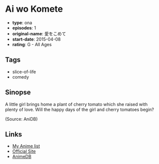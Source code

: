# Ai wo Komete

-   **type**: ona
-   **episodes**: 1
-   **original-name**: 愛をこめて
-   **start-date**: 2015-04-08
-   **rating**: G - All Ages

## Tags

-   slice-of-life
-   comedy

## Sinopse

A little girl brings home a plant of cherry tomato which she raised with plenty of love.
Will the happy days of the girl and cherry tomatoes begin?

(Source: AniDB)

## Links

-   [My Anime list](https://myanimelist.net/anime/43722/Ai_wo_Komete)
-   [Official Site](https://dioramanimation.jimdofree.com/animation/%E6%84%9B%E3%82%92%E3%81%93%E3%82%81%E3%81%A6/)
-   [AnimeDB](http://anidb.info/perl-bin/animedb.pl?show=anime&aid=12100)
